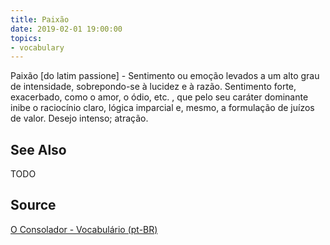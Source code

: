```yaml
---
title: Paixão
date: 2019-02-01 19:00:00
topics:
- vocabulary
---
```


Paixão [do latim passione] - Sentimento ou emoção levados a um alto grau de intensidade, sobrepondo-se à lucidez e à razão. Sentimento forte, exacerbado, como o amor, o ódio, etc. , que pelo seu caráter dominante inibe o raciocínio claro, lógica imparcial e, mesmo, a formulação de juízos de valor. Desejo intenso; atração.

## See Also
TODO

## Source
[O Consolador - Vocabulário (pt-BR)](http://www.oconsolador.com.br/linkfixo/vocabulario/principal.html)
